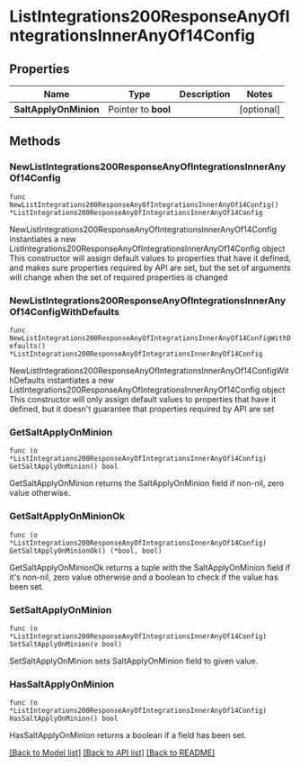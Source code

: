 # ListIntegrations200ResponseAnyOfIntegrationsInnerAnyOf14Config

## Properties

Name | Type | Description | Notes
------------ | ------------- | ------------- | -------------
**SaltApplyOnMinion** | Pointer to **bool** |  | [optional] 

## Methods

### NewListIntegrations200ResponseAnyOfIntegrationsInnerAnyOf14Config

`func NewListIntegrations200ResponseAnyOfIntegrationsInnerAnyOf14Config() *ListIntegrations200ResponseAnyOfIntegrationsInnerAnyOf14Config`

NewListIntegrations200ResponseAnyOfIntegrationsInnerAnyOf14Config instantiates a new ListIntegrations200ResponseAnyOfIntegrationsInnerAnyOf14Config object
This constructor will assign default values to properties that have it defined,
and makes sure properties required by API are set, but the set of arguments
will change when the set of required properties is changed

### NewListIntegrations200ResponseAnyOfIntegrationsInnerAnyOf14ConfigWithDefaults

`func NewListIntegrations200ResponseAnyOfIntegrationsInnerAnyOf14ConfigWithDefaults() *ListIntegrations200ResponseAnyOfIntegrationsInnerAnyOf14Config`

NewListIntegrations200ResponseAnyOfIntegrationsInnerAnyOf14ConfigWithDefaults instantiates a new ListIntegrations200ResponseAnyOfIntegrationsInnerAnyOf14Config object
This constructor will only assign default values to properties that have it defined,
but it doesn't guarantee that properties required by API are set

### GetSaltApplyOnMinion

`func (o *ListIntegrations200ResponseAnyOfIntegrationsInnerAnyOf14Config) GetSaltApplyOnMinion() bool`

GetSaltApplyOnMinion returns the SaltApplyOnMinion field if non-nil, zero value otherwise.

### GetSaltApplyOnMinionOk

`func (o *ListIntegrations200ResponseAnyOfIntegrationsInnerAnyOf14Config) GetSaltApplyOnMinionOk() (*bool, bool)`

GetSaltApplyOnMinionOk returns a tuple with the SaltApplyOnMinion field if it's non-nil, zero value otherwise
and a boolean to check if the value has been set.

### SetSaltApplyOnMinion

`func (o *ListIntegrations200ResponseAnyOfIntegrationsInnerAnyOf14Config) SetSaltApplyOnMinion(v bool)`

SetSaltApplyOnMinion sets SaltApplyOnMinion field to given value.

### HasSaltApplyOnMinion

`func (o *ListIntegrations200ResponseAnyOfIntegrationsInnerAnyOf14Config) HasSaltApplyOnMinion() bool`

HasSaltApplyOnMinion returns a boolean if a field has been set.


[[Back to Model list]](../README.md#documentation-for-models) [[Back to API list]](../README.md#documentation-for-api-endpoints) [[Back to README]](../README.md)


